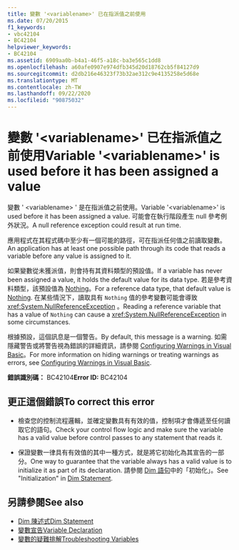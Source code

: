 ```yaml
---
title: 變數 '<variablename>' 已在指派值之前使用
ms.date: 07/20/2015
f1_keywords:
- vbc42104
- BC42104
helpviewer_keywords:
- BC42104
ms.assetid: 6909aa0b-b4a1-46f5-a18c-ba3e565c1dd8
ms.openlocfilehash: a60afe0907e974dfb345d20d18762cb5f84127d9
ms.sourcegitcommit: d2db216e46323f73b32ae312c9e4135258e5d68e
ms.translationtype: MT
ms.contentlocale: zh-TW
ms.lasthandoff: 09/22/2020
ms.locfileid: "90875032"
---
```

# <a name="variable-variablename-is-used-before-it-has-been-assigned-a-value"></a><span data-ttu-id="3bc30-102">變數 '\<variablename>' 已在指派值之前使用</span><span class="sxs-lookup"><span data-stu-id="3bc30-102">Variable '\<variablename>' is used before it has been assigned a value</span></span>

<span data-ttu-id="3bc30-103">變數 ' \<variablename> ' 是在指派值之前使用。</span><span class="sxs-lookup"><span data-stu-id="3bc30-103">Variable '\<variablename>' is used before it has been assigned a value.</span></span> <span data-ttu-id="3bc30-104">可能會在執行階段產生 null 參考例外狀況。</span><span class="sxs-lookup"><span data-stu-id="3bc30-104">A null reference exception could result at run time.</span></span>  
  
 <span data-ttu-id="3bc30-105">應用程式在其程式碼中至少有一個可能的路徑，可在指派任何值之前讀取變數。</span><span class="sxs-lookup"><span data-stu-id="3bc30-105">An application has at least one possible path through its code that reads a variable before any value is assigned to it.</span></span>  
  
 <span data-ttu-id="3bc30-106">如果變數從未獲派值，則會持有其資料類型的預設值。</span><span class="sxs-lookup"><span data-stu-id="3bc30-106">If a variable has never been assigned a value, it holds the default value for its data type.</span></span> <span data-ttu-id="3bc30-107">若是參考資料類型，該預設值為 [Nothing](../nothing.md)。</span><span class="sxs-lookup"><span data-stu-id="3bc30-107">For a reference data type, that default value is [Nothing](../nothing.md).</span></span> <span data-ttu-id="3bc30-108">在某些情況下，讀取具有 `Nothing` 值的參考變數可能會導致 <xref:System.NullReferenceException> 。</span><span class="sxs-lookup"><span data-stu-id="3bc30-108">Reading a reference variable that has a value of `Nothing` can cause a <xref:System.NullReferenceException> in some circumstances.</span></span>  
  
 <span data-ttu-id="3bc30-109">根據預設，這個訊息是一個警告。</span><span class="sxs-lookup"><span data-stu-id="3bc30-109">By default, this message is a warning.</span></span> <span data-ttu-id="3bc30-110">如需隱藏警告或將警告視為錯誤的詳細資訊，請參閱 [Configuring Warnings in Visual Basic](/visualstudio/ide/configuring-warnings-in-visual-basic)。</span><span class="sxs-lookup"><span data-stu-id="3bc30-110">For more information on hiding warnings or treating warnings as errors, see [Configuring Warnings in Visual Basic](/visualstudio/ide/configuring-warnings-in-visual-basic).</span></span>  
  
 <span data-ttu-id="3bc30-111">**錯誤識別碼：** BC42104</span><span class="sxs-lookup"><span data-stu-id="3bc30-111">**Error ID:** BC42104</span></span>  
  
## <a name="to-correct-this-error"></a><span data-ttu-id="3bc30-112">更正這個錯誤</span><span class="sxs-lookup"><span data-stu-id="3bc30-112">To correct this error</span></span>  
  
- <span data-ttu-id="3bc30-113">檢查您的控制流程邏輯，並確定變數具有有效的值，控制項才會傳遞至任何讀取它的語句。</span><span class="sxs-lookup"><span data-stu-id="3bc30-113">Check your control flow logic and make sure the variable has a valid value before control passes to any statement that reads it.</span></span>  
  
- <span data-ttu-id="3bc30-114">保證變數一律具有有效值的其中一種方式，就是將它初始化為其宣告的一部分。</span><span class="sxs-lookup"><span data-stu-id="3bc30-114">One way to guarantee that the variable always has a valid value is to initialize it as part of its declaration.</span></span> <span data-ttu-id="3bc30-115">請參閱 [Dim 語句](../statements/dim-statement.md)中的「初始化」。</span><span class="sxs-lookup"><span data-stu-id="3bc30-115">See "Initialization" in [Dim Statement](../statements/dim-statement.md).</span></span>  
  
## <a name="see-also"></a><span data-ttu-id="3bc30-116">另請參閱</span><span class="sxs-lookup"><span data-stu-id="3bc30-116">See also</span></span>

- [<span data-ttu-id="3bc30-117">Dim 陳述式</span><span class="sxs-lookup"><span data-stu-id="3bc30-117">Dim Statement</span></span>](../statements/dim-statement.md)
- [<span data-ttu-id="3bc30-118">變數宣告</span><span class="sxs-lookup"><span data-stu-id="3bc30-118">Variable Declaration</span></span>](../../programming-guide/language-features/variables/variable-declaration.md)
- [<span data-ttu-id="3bc30-119">變數的疑難排解</span><span class="sxs-lookup"><span data-stu-id="3bc30-119">Troubleshooting Variables</span></span>](../../programming-guide/language-features/variables/troubleshooting-variables.md)
